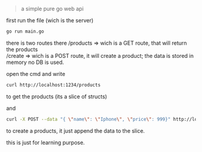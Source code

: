 > a simple pure go web api

first run the file (wich is the server)
```bash
go run main.go
```

there is two routes there
/products => wich is a GET route, that will return the products  
/create => wich is a POST route, it will create a product; the data is stored in memory no DB is used.

open the cmd and write
```bash
curl http://localhost:1234/products
```
to get the products (its a slice of structs)

and
```bash
curl -X POST --data "{ \"name\": \"Iphone\", \"price\": 999}" http://localhost:1234/create
```
to create a products, it just append the data to the slice.


this is just for learning purpose.
